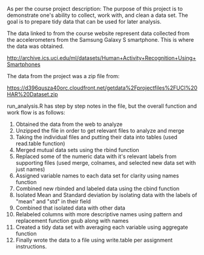 As per the course project description:
The purpose of this project is to demonstrate one's ability to collect, work with, and clean a data set. The goal is to prepare tidy data that can be used for later analysis. 

The data linked to from the course website represent data collected from the accelerometers from the Samsung Galaxy S smartphone. This is where the data was obtained.

http://archive.ics.uci.edu/ml/datasets/Human+Activity+Recognition+Using+Smartphones 

The data from the project was a zip file from: 

https://d396qusza40orc.cloudfront.net/getdata%2Fprojectfiles%2FUCI%20HAR%20Dataset.zip 

run_analysis.R has step by step notes in the file, but the overall function and work flow is as follows:

1) Obtained the data from the web to analyze
2) Unzipped the file in order to get relevant files to analyze and merge
3) Taking the individual files and putting their data into tables (used read.table function)
4) Merged mutual data sets using the rbind function
5) Replaced some of the numeric data with it's relevant labels from supporting files (used merge, colnames, and selected new data set with just names)
6) Assigned variable names to each data set for clarity using names function
7) Combined new rbinded and labeled data using the cbind function
8) Isolated Mean and Standard deviation by isolating data with the labels of "mean" and "std" in their field
9) Combined that isolated data with other data
10) Relabeled columns with more descriptive names using pattern and replacement function gsub along with names
11) Created a tidy data set with averaging each variable using aggregate function
12) Finally wrote the data to a file using write.table per assignment instructions.

